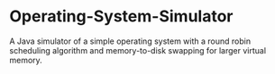 # Operating-System-Simulator
A Java simulator of a simple operating system with a round robin scheduling algorithm and memory-to-disk swapping for larger virtual memory.
